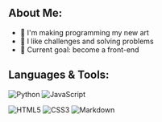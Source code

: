 ## About Me:

- :art: I'm making programming my new art
- :wrench: I like challenges and solving problems
- :dart: Current goal: become a front-end

## Languages & Tools:
![Python](https://img.shields.io/badge/Python-27225A?style=flat-square&logo=python&logoColor=white)
![JavaScript](https://img.shields.io/badge/JavaScript-27225A?style=flat-square&logo=javascript&logoColor=white)

![HTML5](https://img.shields.io/badge/HTML5-27225A?style=flat-square&logo=html5&logoColor=white)
![CSS3](https://img.shields.io/badge/css3-27225A?style=flat-square&logo=css3&logoColor=white)
![Markdown](https://img.shields.io/badge/Markdown-27225A?style=flat-square&logo=markdown&logoColor=white)
